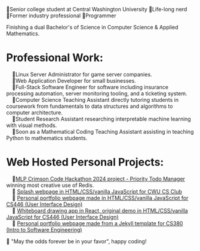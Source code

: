 🔹Senior college student at Central Washington University
🔹Life-long nerd
🔹Former industry professional
🔹Programmer

Finishing a dual Bachelor's of Science in Computer Science & Applied Mathematics.      

# Professional Work:    
&nbsp;&nbsp;&nbsp;&nbsp;🔹Linux Server Administrator for game server companies.    
&nbsp;&nbsp;&nbsp;&nbsp;🔹Web Application Developer for small businesses.    
&nbsp;&nbsp;&nbsp;&nbsp;🔹Full-Stack Software Engineer for software including insurance processing automation, server monitoring tooling, and a ticketing system.    
&nbsp;&nbsp;&nbsp;&nbsp;🔹Computer Science Teaching Assistant directly tutoring students in coursework from fundamentals to data structures and algorithms to computer architecture.    
&nbsp;&nbsp;&nbsp;&nbsp;🔹Student Research Assistant researching interpretable machine learning with visual methods.    
&nbsp;&nbsp;&nbsp;&nbsp;🔹Soon as a Mathematical Coding Teaching Assistant assisting in teaching Python to mathematics students.    

# Web Hosted Personal Projects:    
&nbsp;&nbsp;&nbsp;&nbsp;🔹[MLP Crimson Code Hackathon 2024 project - Priority Todo Manager](https://github.com/CWUsers/Priority-Todo-Manager) winning most creative use of Redis.    
&nbsp;&nbsp;&nbsp;&nbsp;🔹 [Splash webpage in HTML/CSS/vanilla JavaScript for CWU CS Club](https://cwu-cs-club.github.io/club-webpage-splash/)    
&nbsp;&nbsp;&nbsp;&nbsp;🔹 [Personal portfolio webpage made in HTML/CSS/vanilla JavaScript for CS446 (User Interface Design)](https://avaavarai.github.io/cs446-portfolio-webpage/)    
&nbsp;&nbsp;&nbsp;&nbsp;🔹 [Whiteboard drawing app in React, original demo in HTML/CSS/vanilla JavaScript for CS446 (User Interface Design)](https://avaavarai.github.io/CS446_MapMaker/)  
&nbsp;&nbsp;&nbsp;&nbsp;🔹 [Personal portfolio webpage made from a Jekyll template for CS380 (Intro to Software Engineering)](https://avaavarai.github.io/AvaAvarai.github.io.CS380/)  

🎲 "May the odds forever be in your favor", happy coding!
